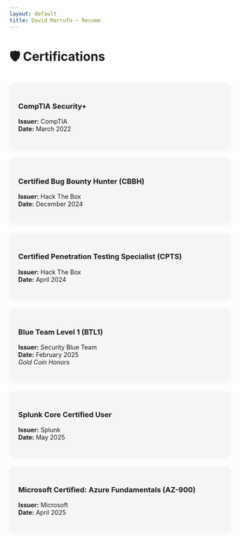 ```yaml
---
layout: default
title: David Marrufo – Resume
---
```


# 🛡️ Certifications

<div class="cert-grid">
  <div class="cert-card">
    <h3>CompTIA Security+</h3>
    <p><strong>Issuer:</strong> CompTIA<br><strong>Date:</strong> March 2022</p>
  </div>

  <div class="cert-card">
    <h3>Certified Bug Bounty Hunter (CBBH)</h3>
    <p><strong>Issuer:</strong> Hack The Box<br><strong>Date:</strong> December 2024</p>
  </div>

  <div class="cert-card">
    <h3>Certified Penetration Testing Specialist (CPTS)</h3>
    <p><strong>Issuer:</strong> Hack The Box<br><strong>Date:</strong> April 2024</p>
  </div>

  <div class="cert-card">
    <h3>Blue Team Level 1 (BTL1)</h3>
    <p><strong>Issuer:</strong> Security Blue Team<br><strong>Date:</strong> February 2025<br><em>Gold Coin Honors</em></p>
  </div>

  <div class="cert-card">
    <h3>Splunk Core Certified User</h3>
    <p><strong>Issuer:</strong> Splunk<br><strong>Date:</strong> May 2025</p>
  </div>

  <div class="cert-card">
    <h3>Microsoft Certified: Azure Fundamentals (AZ-900)</h3>
    <p><strong>Issuer:</strong> Microsoft<br><strong>Date:</strong> April 2025</p>
  </div>
</div>


<style>
.cert-grid {
  display: grid;
  grid-template-columns: repeat(auto-fit, minmax(250px, 1fr));
  gap: 1.5rem;
  margin-top: 2rem;
}
.cert-card {
  background: #f5f5f5;
  border-radius: 12px;
  padding: 1.25rem;
  box-shadow: 0 4px 12px rgba(0,0,0,0.05);
  transition: transform 0.2s ease;
}
.cert-card:hover {
  transform: scale(1.02);
  box-shadow: 0 6px 18px rgba(0,0,0,0.1);
}
</style>

